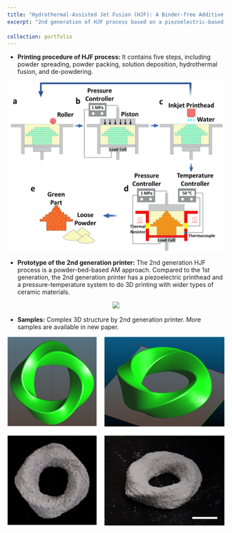 ```yaml
---
title: "Hydrothermal-Assisted Jet Fusion (HJF): A Binder-free Additive Manufacturing Approach for Ceramics - 2nd Generation "
excerpt: "2nd generation of HJF process based on a piezoelectric-based inkjet printhead.<br/><img src='/images/2nd_gen_design_2.png' width='400'/>"

collection: portfolio
---
```

* **Printing procedure of HJF process:** It contains five steps, including powder spreading, powder packing, solution deposition, hydrothermal fusion, and de-powdering.

<p align="center">
  <img src='/images/2nd_gen_procedure.png' width="600"/>
</p>

* **Prototype of the 2nd generation printer:** The 2nd generation HJF process is a powder-bed-based AM approach. Compared to the 1st generation, the 2nd generation printer has a piezoelectric printhead and a pressure-temperature system to do 3D printing with wider types of ceramic materials.

<p align="center">
  <img src='/images/2nd_gen_design_2.png' width="600"/>
</p>

* **Samples:** Complex 3D structure by 2nd generation printer. More samples are available in new paper.
<p align="center">
    <img src='/images/2nd_gen_sample.png' width="600"/>
</p>
